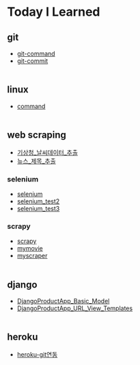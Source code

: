 # Today I Learned

## git
- [git-command](git/git-command.md)
- [git-commit](git/git-commit.md)
<br/><br/>


## linux
- [command](linux/command.md)
<br/><br/>


## web scraping
- [기상청_날씨데이터_추출](https://github.com/mementohaeri/TIL/blob/master/web_scrapnig/기상청_날씨데이터_추출.ipynb)
- [뉴스_제목_추출](https://github.com/mementohaeri/TIL/blob/master/web_scrapnig/뉴스_제목_추출.ipynb)
### selenium
- [selenium](web_scrapnig/selenium/selenium.md)
- [selenium_test2](web_scrapnig/selenium/selenium_test2.py)
- [selenium_test3](web_scrapnig/selenium/selenium_test3.py)
### scrapy
- [scrapy](web_scrapnig/scrapy/scrapy.md)
- [mymovie](web_scrapnig/scrapy/mymovie)
- [myscraper](web_scrapnig/scrapy/myscraper)
  <br/><br/>


## django
- [DjangoProductApp_Basic_Model](django/DjangoProductApp_Basic_Model.md)
- [DjangoProductApp_URL_View_Templates](django/DjangoProductApp_URL_View_Templates.md)
<br/><br/>

## heroku
- [heroku-git연동](heroku/heroku-git연동.md)

<br/>
